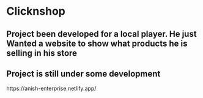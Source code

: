 <h1>Clicknshop</h1>

<h2>Project been developed for a local player. He just Wanted a website to show what products he is selling in his store</h2>
<h2>Project is still under some development</h2>
<href>https://anish-enterprise.netlify.app/</href>
